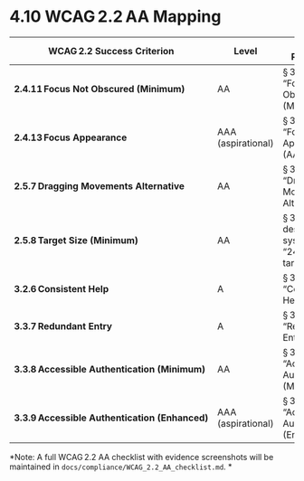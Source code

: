 # 4.10 WCAG 2.2 AA Mapping

| WCAG 2.2 Success Criterion                     | Level              | SRS Reference                                         | Requirement IDs |
|------------------------------------------------|--------------------|-------------------------------------------------------|-----------------|
| **2.4.11 Focus Not Obscured (Minimum)**        | AA                 | § 3.4.9 bullet “Focus Not Obscured (Minimum)”         | NFR-ACC-01      |
| **2.4.13 Focus Appearance**                    | AAA (aspirational) | § 3.4.9 bullet “Focus Appearance (AAA)”               | NFR-ACC-02      |
| **2.5.7 Dragging Movements Alternative**       | AA                 | § 3.4.9 bullet “Dragging Movements Alternative”       | NFR-ACC-03      |
| **2.5.8 Target Size (Minimum)**                | AA                 | § 3.4.9 design-system rule “24 × 24 px targets”       | NFR-ACC-04      |
| **3.2.6 Consistent Help**                      | A                  | § 3.4.9 bullet “Consistent Help”                      | NFR-ACC-05      |
| **3.3.7 Redundant Entry**                      | A                  | § 3.4.9 bullet “Redundant Entry”                      | NFR-ACC-06      |
| **3.3.8 Accessible Authentication (Minimum)**  | AA                 | § 3.4.9 bullet “Accessible Authentication (Minimum)”  | NFR-ACC-06      |
| **3.3.9 Accessible Authentication (Enhanced)** | AAA (aspirational) | § 3.4.9 bullet “Accessible Authentication (Enhanced)” | NFR-ACC-06      |

*Note: A full WCAG 2.2 AA checklist with evidence screenshots will be maintained in `docs/compliance/WCAG_2.2_AA_checklist.md`. *